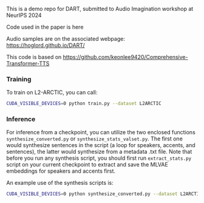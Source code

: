 This is a demo repo for DART, submitted to Audio Imagination workshop at NeurIPS 2024

Code used in the paper is here

Audio samples are on the associated webpage: https://hoglord.github.io/DART/

This code is based on https://github.com/keonlee9420/Comprehensive-Transformer-TTS

### Training

To train on L2-ARCTIC, you can call:
```bash
CUDA_VISIBLE_DEVICES=0 python train.py --dataset L2ARCTIC
```
### Inference

For inference from a checkpoint, you can utilize the two enclosed functions `synthesize_converted.py` or `synthesize_stats_valset.py`. The first one would synthesize sentences in the script (a loop for speakers, accents, and sentences), the latter would synthesize from a metadata .txt file. Note that before you run any synthesis script, you should first run  `extract_stats.py` script on your current checkpoint to extract and save the MLVAE embeddings for speakers and accents first.

An example use of the synthesis scripts is:
```bash
CUDA_VISIBLE_DEVICES=0 python synthesize_converted.py --dataset L2ARCTIC --restore_step 704000
```

